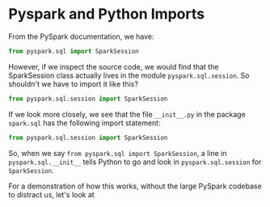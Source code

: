 # Pyspark and Python Imports

From the PySpark documentation, we have:

```python
from pyspark.sql import SparkSession
```

However, if we inspect the source code, we would find that the SparkSession class actually lives in the module `pyspark.sql.session`. So shouldn't we have to import it like this?

```python
from pyspark.sql.session import SparkSession
```


If we look more closely, we see that the file `__init__.py` in the package `spark.sql` has the following import statement:

```python
from pyspark.sql.session import SparkSession
```

So, when we say `from pyspark.sql import SparkSession`, a line in `pyspark.sql.__init__` tells Python to go and look in `pyspark.sql.session` for `SparkSession`.

For a demonstration of how this works, without the large PySpark codebase to distract us, let's look at 

